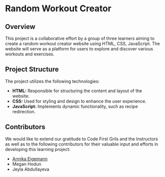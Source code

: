 # Random Workout Creator

## Overview

This project is a collaborative effort by a group of three learners aiming to create a random workout creator website using HTML, CSS, JavaScript. The website will serve as a platform for users to explore and discover various workouts and exercises.

## Project Structure

The project utilizes the following technologies:

- **HTML:** Responsible for structuring the content and layout of the website.
- **CSS:** Used for styling and design to enhance the user experience.
- **JavaScript:** Implements dynamic functionality, such as recipe redirection.

## Contributors

We would like to extend our gratitude to Code First Grils and the Instructors as well as to the following contributors for their valuable input and efforts in developing this learning project:

- [Annika Eigemann](https://github.com/aeigemann)
- Megan Hodun
- Jeyla Abdullayeva